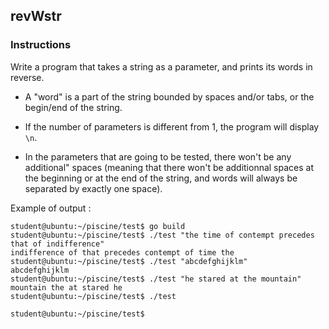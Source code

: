 ## revWstr

### Instructions

Write a program that takes a string as a parameter, and prints its words in reverse.

- A "word" is a part of the string bounded by spaces and/or tabs, or the begin/end of the string.

- If the number of parameters is different from 1, the program will display `\n`.

- In the parameters that are going to be tested, there won't be any additional" spaces (meaning that there won't be additionnal spaces at the beginning or at the end of the string, and words will always be separated by exactly one space).

Example of output :

```console
student@ubuntu:~/piscine/test$ go build
student@ubuntu:~/piscine/test$ ./test "the time of contempt precedes that of indifference"
indifference of that precedes contempt of time the
student@ubuntu:~/piscine/test$ ./test "abcdefghijklm"
abcdefghijklm
student@ubuntu:~/piscine/test$ ./test "he stared at the mountain"
mountain the at stared he
student@ubuntu:~/piscine/test$ ./test

student@ubuntu:~/piscine/test$
```